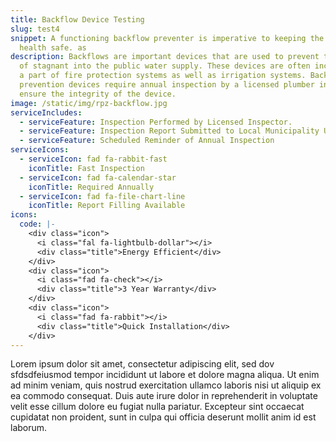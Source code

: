 ```yaml
---
title: Backflow Device Testing
slug: test4
snippet: A functioning backflow preventer is imperative to keeping the public
  health safe. as
description: Backflows are important devices that are used to prevent the flow
  of stagnant into the public water supply. These devices are often includes as
  a part of fire protection systems as well as irrigation systems. Backflow
  prevention devices require annual inspection by a licensed plumber in order to
  ensure the integrity of the device.
image: /static/img/rpz-backflow.jpg
serviceIncludes:
  - serviceFeature: Inspection Performed by Licensed Inspector.
  - serviceFeature: Inspection Report Submitted to Local Municipality Upon Passing Inspection.
  - serviceFeature: Scheduled Reminder of Annual Inspection
serviceIcons:
  - serviceIcon: fad fa-rabbit-fast
    iconTitle: Fast Inspection
  - serviceIcon: fad fa-calendar-star
    iconTitle: Required Annually
  - serviceIcon: fad fa-file-chart-line
    iconTitle: Report Filling Available
icons:
  code: |-
    <div class="icon">
      <i class="fal fa-lightbulb-dollar"></i>
      <div class="title">Energy Efficient</div>
    </div>
    <div class="icon">
      <i class="fad fa-check"></i>
      <div class="title">3 Year Warranty</div>
    </div>
    <div class="icon">
      <i class="fad fa-rabbit"></i>
      <div class="title">Quick Installation</div>
    </div>
---
```

Lorem ipsum dolor sit amet, consectetur adipiscing elit, sed dov   sfdsdfeiusmod tempor incididunt ut labore et dolore magna aliqua. Ut enim ad minim veniam, quis nostrud exercitation ullamco laboris nisi ut aliquip ex ea commodo consequat. Duis aute irure dolor in reprehenderit in voluptate velit esse cillum dolore eu fugiat nulla pariatur. Excepteur sint occaecat cupidatat non proident, sunt in culpa qui officia deserunt mollit anim id est laborum.
